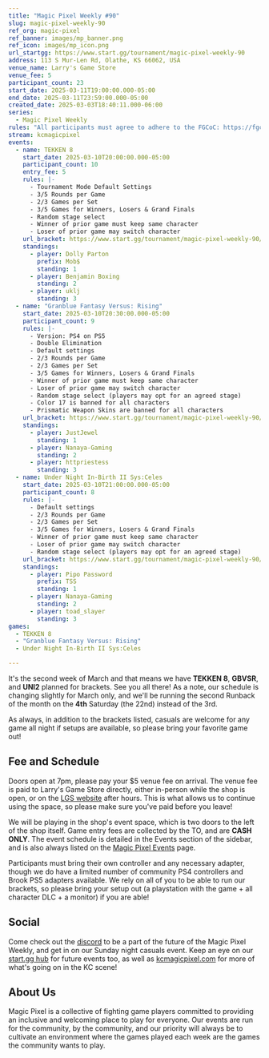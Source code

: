 ```yaml
---
title: "Magic Pixel Weekly #90"
slug: magic-pixel-weekly-90
ref_org: magic-pixel
ref_banner: images/mp_banner.png
ref_icon: images/mp_icon.png
url_startgg: https://www.start.gg/tournament/magic-pixel-weekly-90
address: 113 S Mur-Len Rd, Olathe, KS 66062, USA
venue_name: Larry's Game Store
venue_fee: 5
participant_count: 23
start_date: 2025-03-11T19:00:00.000-05:00
end_date: 2025-03-11T23:59:00.000-05:00
created_date: 2025-03-03T18:40:11.000-06:00
series:
  - Magic Pixel Weekly
rules: "All participants must agree to adhere to the FGCoC: https://fgcoc.com/"
stream: kcmagicpixel
events:
  - name: TEKKEN 8
    start_date: 2025-03-10T20:00:00.000-05:00
    participant_count: 10
    entry_fee: 5
    rules: |-
      - Tournament Mode Default Settings
      - 3/5 Rounds per Game
      - 2/3 Games per Set
      - 3/5 Games for Winners, Losers & Grand Finals
      - Random stage select
      - Winner of prior game must keep same character
      - Loser of prior game may switch character
    url_bracket: https://www.start.gg/tournament/magic-pixel-weekly-90/events/tekken-8/brackets/1907331/2803209
    standings:
      - player: Dolly Parton
        prefix: Mob$
        standing: 1
      - player: Benjamin Boxing
        standing: 2
      - player: uklj
        standing: 3
  - name: "Granblue Fantasy Versus: Rising"
    start_date: 2025-03-10T20:30:00.000-05:00
    participant_count: 9
    rules: |-
      - Version: PS4 on PS5
      - Double Elimination
      - Default settings
      - 2/3 Rounds per Game
      - 2/3 Games per Set
      - 3/5 Games for Winners, Losers & Grand Finals
      - Winner of prior game must keep same character
      - Loser of prior game may switch character
      - Random stage select (players may opt for an agreed stage)
      - Color 17 is banned for all characters
      - Prismatic Weapon Skins are banned for all characters
    url_bracket: https://www.start.gg/tournament/magic-pixel-weekly-90/events/granblue-fantasy-versus-rising/brackets/1907330/2803208
    standings:
      - player: JustJewel
        standing: 1
      - player: Nanaya-Gaming
        standing: 2
      - player: httpriestess
        standing: 3
  - name: Under Night In-Birth II Sys:Celes
    start_date: 2025-03-10T21:00:00.000-05:00
    participant_count: 8
    rules: |-
      - Default settings
      - 2/3 Rounds per Game
      - 2/3 Games per Set
      - 3/5 Games for Winners, Losers & Grand Finals
      - Winner of prior game must keep same character
      - Loser of prior game may switch character
      - Random stage select (players may opt for an agreed stage)
    url_bracket: https://www.start.gg/tournament/magic-pixel-weekly-90/events/under-night-in-birth-ii-sys-celes/brackets/1907332/2803210
    standings:
      - player: Pipo Password
        prefix: TSS
        standing: 1
      - player: Nanaya-Gaming
        standing: 2
      - player: toad_slayer
        standing: 3
games:
  - TEKKEN 8
  - "Granblue Fantasy Versus: Rising"
  - Under Night In-Birth II Sys:Celes

---
```


It's the second week of March and that means we have **TEKKEN 8**, **GBVSR**, and **UNI2** planned for brackets. See you all there!<!--more--> As a note, our schedule is changing slightly for March only, and we'll be running the second Runback of the month on the **4th** Saturday (the 22nd) instead of the 3rd.

As always, in addition to the brackets listed, casuals are welcome for any game all night if setups are available, so please bring your favorite game out! 

## Fee and Schedule

Doors open at 7pm, please pay your $5 venue fee on arrival. The venue fee is paid to Larry's Game Store directly, either in-person while the shop is open, or on the [LGS website](https://www.larrysgamestore.com/products/kc-magic-pixel-5) after hours. This is what allows us to continue using the space, so please make sure you've paid before you leave!

We will be playing in the shop's event space, which is two doors to the left of the shop itself. Game entry fees are collected by the TO, and are **CASH ONLY**. The event schedule is detailed in the Events section of the sidebar, and is also always listed on the [Magic Pixel Events](https://kcmagicpixel.com/events/) page.

Participants must bring their own controller and any necessary adapter, though we do have a limited number of community PS4 controllers and Brook PS5 adapters available. We rely on all of you to be able to run our brackets, so please bring your setup out (a playstation with the game + all character DLC + a monitor) if you are able!  

## Social

Come check out the [discord](https://discord.gg/jkmn6CVrrQ) to be a part of the future of the Magic Pixel Weekly, and get in on our Sunday night casuals event. Keep an eye on our [start.gg hub](https://www.start.gg/hub/magic-pixel) for future events too, as well as [kcmagicpixel.com](https://kcmagicpixel.com) for more of what's going on in the KC scene!

## About Us

Magic Pixel is a collective of fighting game players committed to providing an inclusive and welcoming place to play for everyone. Our events are run for the community, by the community, and our priority will always be to cultivate an environment where the games played each week are the games the community wants to play.
  